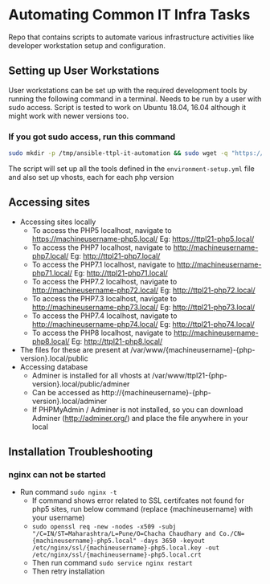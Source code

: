 # Automating Common IT Infra Tasks
Repo that contains scripts to automate various infrastructure activities like developer workstation setup and configuration.

## Setting up User Workstations
User workstations can be set up with the required development tools by running the following command in a terminal. Needs to be run by a user with sudo access. Script is tested to work on Ubuntu 18.04, 16.04 although it might work with newer versions too.

### If you got sudo access, run this command

```bash
sudo mkdir -p /tmp/ansible-ttpl-it-automation && sudo wget -q "https://raw.githubusercontent.com/techjoomla/infra-automation/master/ttpl_install.sh" -O /tmp/ansible-ttpl-it-automation/ttpl_install.sh && sudo chmod +x /tmp/ansible-ttpl-it-automation/ttpl_install.sh && sudo /tmp/ansible-ttpl-it-automation/ttpl_install.sh
```

The script will set up all the tools defined in the `environment-setup.yml` file and also set up vhosts, each for each php version

## Accessing sites
- Accessing sites locally
  - To access the PHP5 localhost,   navigate to https://machineusername-php5.local/   Eg: https://ttpl21-php5.local/
  - To access the PHP7 localhost,   navigate to http://machineusername-php7.local/   Eg: http://ttpl21-php7.local/
  - To access the PHP7.1 localhost, navigate to http://machineusername-php71.local/  Eg: http://ttpl21-php71.local/
  - To access the PHP7.2 localhost, navigate to http://machineusername-php72.local/  Eg: http://ttpl21-php72.local/
  - To access the PHP7.3 localhost, navigate to http://machineusername-php73.local/  Eg: http://ttpl21-php73.local/
  - To access the PHP7.4 localhost, navigate to http://machineusername-php74.local/  Eg: http://ttpl21-php74.local/
  - To access the PHP8 localhost,   navigate to http://machineusername-php8.local/   Eg: http://ttpl21-php8.local/
- The files for these are present at /var/www/{machineusername}-{php-version}.local/public
- Accessing database
  - Adminer is installed for all vhosts at /var/www/ttpl21-{php-version}.local/public/adminer
  - Can be accessed as http://{machineusername}-{php-version}.local/adminer
  - If PHPMyAdmin / Adminer is not installed, so you can download Adminer (http://adminer.org/) and place the file anywhere in your local

## Installation Troubleshooting

### nginx can not be started
- Run command `sudo nginx -t`
  - If command shows error related to SSL certifcates not found for php5 sites, run below command (replace {machineusername} with your username)
  - ```sudo openssl req -new -nodes -x509 -subj "/C=IN/ST=Maharashtra/L=Pune/O=Chacha Chaudhary and Co./CN={machineusername}-php5.local" -days 3650 -keyout /etc/nginx/ssl/{machineusername}-php5.local.key -out /etc/nginx/ssl/{machineusername}-php5.local.crt```
  - Then run command `sudo service nginx restart`
  - Then retry installation

